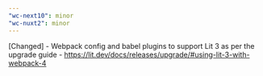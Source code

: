 ```yaml
---
"wc-next10": minor
"wc-nuxt2": minor
---
```


[Changed] - Webpack config and babel plugins to support Lit 3 as per the upgrade guide - https://lit.dev/docs/releases/upgrade/#using-lit-3-with-webpack-4